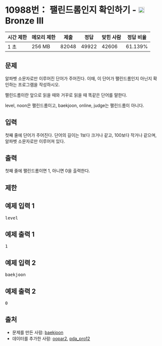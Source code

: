 # 10988번： 팰린드롬인지 확인하기 - <img src="https://static.solved.ac/tier_small/3.svg" style="height:20px" />Bronze III


| 시간 제한 | 메모리 제한 | 제출 | 정답 | 맞힌 사람 | 정답 비율 |
| --- | --- | --- | --- | --- | --- |
| 1 초 | 256 MB | 82048 | 49922 | 42606 | 61.139% |


## 문제


알파벳 소문자로만 이루어진 단어가 주어진다. 이때, 이 단어가 팰린드롬인지 아닌지 확인하는 프로그램을 작성하시오.

팰린드롬이란 앞으로 읽을 때와 거꾸로 읽을 때 똑같은 단어를 말한다.

level, noon은 팰린드롬이고, baekjoon, online, judge는 팰린드롬이 아니다.




## 입력


첫째 줄에 단어가 주어진다. 단어의 길이는 1보다 크거나 같고, 100보다 작거나 같으며, 알파벳 소문자로만 이루어져 있다.




## 출력


첫째 줄에 팰린드롬이면 1, 아니면 0을 출력한다.




## 제한




## 예제 입력 1


<pre>level
</pre>


## 예제 출력 1


<pre>1
</pre>




## 예제 입력 2


<pre>baekjoon
</pre>


## 예제 출력 2


<pre>0
</pre>






## 출처


- 문제를 만든 사람: [baekjoon](/user/baekjoon)
- 데이터를 추가한 사람: [oopar2](/user/oopar2), [pda_pro12](/user/pda_pro12)




